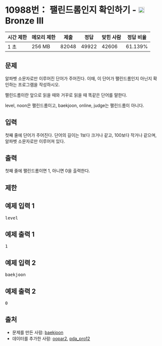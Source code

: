 # 10988번： 팰린드롬인지 확인하기 - <img src="https://static.solved.ac/tier_small/3.svg" style="height:20px" />Bronze III


| 시간 제한 | 메모리 제한 | 제출 | 정답 | 맞힌 사람 | 정답 비율 |
| --- | --- | --- | --- | --- | --- |
| 1 초 | 256 MB | 82048 | 49922 | 42606 | 61.139% |


## 문제


알파벳 소문자로만 이루어진 단어가 주어진다. 이때, 이 단어가 팰린드롬인지 아닌지 확인하는 프로그램을 작성하시오.

팰린드롬이란 앞으로 읽을 때와 거꾸로 읽을 때 똑같은 단어를 말한다.

level, noon은 팰린드롬이고, baekjoon, online, judge는 팰린드롬이 아니다.




## 입력


첫째 줄에 단어가 주어진다. 단어의 길이는 1보다 크거나 같고, 100보다 작거나 같으며, 알파벳 소문자로만 이루어져 있다.




## 출력


첫째 줄에 팰린드롬이면 1, 아니면 0을 출력한다.




## 제한




## 예제 입력 1


<pre>level
</pre>


## 예제 출력 1


<pre>1
</pre>




## 예제 입력 2


<pre>baekjoon
</pre>


## 예제 출력 2


<pre>0
</pre>






## 출처


- 문제를 만든 사람: [baekjoon](/user/baekjoon)
- 데이터를 추가한 사람: [oopar2](/user/oopar2), [pda_pro12](/user/pda_pro12)




